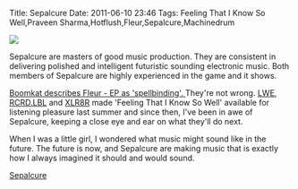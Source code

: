 Title: Sepalcure
Date: 2011-06-10 23:46
Tags: Feeling That I Know So Well,Praveen Sharma,Hotflush,Fleur,Sepalcure,Machinedrum

![](/images/333.jpg)
 
 
 
Sepalcure are masters of good music production. They are consistent in delivering polished and intelligent futuristic sounding electronic music. Both members of Sepalcure are highly experienced in the game and it shows. 
 

[Boomkat describes Fleur - EP as 'spellbinding'. ](http://boomkat.com/vinyl/375249-sepalcure-fleur)They're not wrong. [LWE](http://www.littlewhiteearbuds.com/review/download-of-the-week-sepalcure-feeling-that-i-know-so-well/), [RCRD.LBL](http://rcrdlbl.com/2010/07/09/download_sepalcure_feeling_that_i_know_so_well) and [XLR8R](http://www.xlr8r.com/mp3/2010/07/feeling-i-know-so-well) made 'Feeling That I Know So Well' available for listening pleasure last summer and since then, I've been in awe of Sepalcure, keeping a close eye and ear on what they'll do next. 
 

When I was a little girl, I wondered what music might sound like in the future. The future is now, and Sepalcure are making music that is exactly how I always imagined it should and would sound.
 

[Sepalcure](http://www.sepalcure.com/)